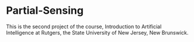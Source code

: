 # Partial-Sensing
This is the second project of the course, Introduction to Artificial Intelligence at Rutgers, the State University of New Jersey, New Brunswick.
